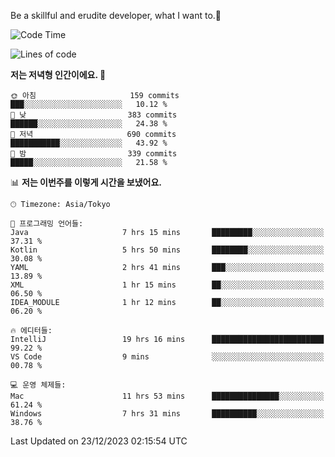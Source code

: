 Be a skillful and erudite developer, what I want to.👶

<!--START_SECTION:waka-->
![Code Time](http://img.shields.io/badge/Code%20Time-372%20hrs%2032%20mins-blue)

![Lines of code](https://img.shields.io/badge/%EC%A0%80%EB%8A%94%20%EC%97%AC%ED%83%9C%EA%B9%8C%EC%A7%80%20-747.9%20thousand%20%EC%A4%84%EC%9D%98%20%EC%BD%94%EB%93%9C%EB%A5%BC%20%EC%9E%91%EC%84%B1%ED%96%88%EC%96%B4%EC%9A%94.-blue)

**저는 저녁형 인간이에요. 🦉** 

```text
🌞 아침                     159 commits         ███░░░░░░░░░░░░░░░░░░░░░░   10.12 % 
🌆 낮　                     383 commits         ██████░░░░░░░░░░░░░░░░░░░   24.38 % 
🌃 저녁                     690 commits         ███████████░░░░░░░░░░░░░░   43.92 % 
🌙 밤　                     339 commits         █████░░░░░░░░░░░░░░░░░░░░   21.58 % 
```


📊 **저는 이번주를 이렇게 시간을 보냈어요.** 

```text
🕑︎ Timezone: Asia/Tokyo

💬 프로그래밍 언어들: 
Java                     7 hrs 15 mins       █████████░░░░░░░░░░░░░░░░   37.31 % 
Kotlin                   5 hrs 50 mins       ████████░░░░░░░░░░░░░░░░░   30.08 % 
YAML                     2 hrs 41 mins       ███░░░░░░░░░░░░░░░░░░░░░░   13.89 % 
XML                      1 hr 15 mins        ██░░░░░░░░░░░░░░░░░░░░░░░   06.50 % 
IDEA_MODULE              1 hr 12 mins        ██░░░░░░░░░░░░░░░░░░░░░░░   06.20 % 

🔥 에디터들: 
IntelliJ                 19 hrs 16 mins      █████████████████████████   99.22 % 
VS Code                  9 mins              ░░░░░░░░░░░░░░░░░░░░░░░░░   00.78 % 

💻 운영 체제들: 
Mac                      11 hrs 53 mins      ███████████████░░░░░░░░░░   61.24 % 
Windows                  7 hrs 31 mins       ██████████░░░░░░░░░░░░░░░   38.76 % 
```


 Last Updated on 23/12/2023 02:15:54 UTC
<!--END_SECTION:waka-->
